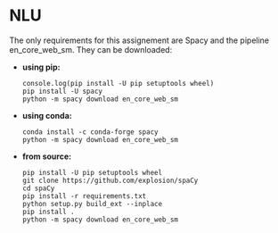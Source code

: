 # NLU

The only requirements for this assignement are Spacy and the pipeline en_core_web_sm. They can be downloaded:

- **using pip:**
  ```
  console.log(pip install -U pip setuptools wheel)
  pip install -U spacy
  python -m spacy download en_core_web_sm
  ```
  
- **using conda:**
  ```
  conda install -c conda-forge spacy
  python -m spacy download en_core_web_sm
  ```
  
- **from source:**
  ```
  pip install -U pip setuptools wheel
  git clone https://github.com/explosion/spaCy
  cd spaCy
  pip install -r requirements.txt
  python setup.py build_ext --inplace
  pip install .
  python -m spacy download en_core_web_sm
  ```
